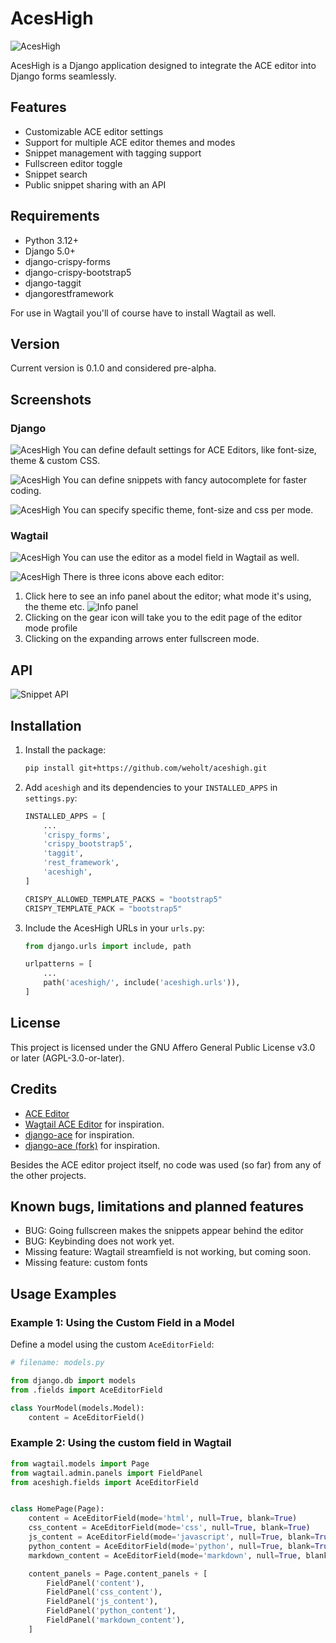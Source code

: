 # AcesHigh

![AcesHigh](assets/images/logo.png)

AcesHigh is a Django application designed to integrate the ACE editor into Django forms seamlessly.

## Features
- Customizable ACE editor settings
- Support for multiple ACE editor themes and modes
- Snippet management with tagging support
- Fullscreen editor toggle
- Snippet search
- Public snippet sharing with an API

## Requirements
- Python 3.12+
- Django 5.0+
- django-crispy-forms
- django-crispy-bootstrap5
- django-taggit
- djangorestframework

For use in Wagtail you'll of course have to install Wagtail as well.

## Version
Current version is 0.1.0 and considered pre-alpha.

## Screenshots

### Django 
![AcesHigh](assets/images/screenshot.png)
You can define default settings for ACE Editors, like font-size, theme & custom CSS.

![AcesHigh](assets/images/screenshot1.png)
You can define snippets with fancy autocomplete for faster coding.

![AcesHigh](assets/images/screenshot2.png)
You can specify specific theme, font-size and css per mode.

### Wagtail
![AcesHigh](assets/images/wagtail_1.png)
You can use the editor as a model field in Wagtail as well.

![AcesHigh](assets/images/icons.png)
There is three icons above each editor:
1) Click here to see an info panel about the editor; what mode it's using, the theme etc.
![Info panel](assets/images/info_panel.png)
2) Clicking on the gear icon will take you to the edit page of the editor mode profile
3) Clicking on the expanding arrows enter fullscreen mode.

## API
![Snippet API](assets/images/api.png)

## Installation
1. Install the package:
    ```bash
    pip install git+https://github.com/weholt/aceshigh.git
    ```

2. Add `aceshigh` and its dependencies to your `INSTALLED_APPS` in `settings.py`:
    ```python
    INSTALLED_APPS = [
        ...
        'crispy_forms',
        'crispy_bootstrap5',
        'taggit',
        'rest_framework',
        'aceshigh',
    ]

    CRISPY_ALLOWED_TEMPLATE_PACKS = "bootstrap5"
    CRISPY_TEMPLATE_PACK = "bootstrap5"
    ```

3. Include the AcesHigh URLs in your `urls.py`:
    ```python
    from django.urls import include, path

    urlpatterns = [
        ...
        path('aceshigh/', include('aceshigh.urls')),
    ]
    ```

## License
This project is licensed under the GNU Affero General Public License v3.0 or later (AGPL-3.0-or-later).

## Credits
- [ACE Editor](https://github.com/ajaxorg/ace)
- [Wagtail ACE Editor](https://github.com/Nigel2392/wagtail_ace_editor) for inspiration.
- [django-ace](https://github.com/fdemmer/django-ace) for inspiration.
- [django-ace (fork)](https://github.com/django-ace/django-ace) for inspiration.

Besides the ACE editor project itself, no code was used (so far) from any of the other projects.

## Known bugs, limitations and planned features
- BUG: Going fullscreen makes the snippets appear behind the editor
- BUG: Keybinding does not work yet.
- Missing feature: Wagtail streamfield is not working, but coming soon.
- Missing feature: custom fonts

## Usage Examples

### Example 1: Using the Custom Field in a Model

Define a model using the custom `AceEditorField`:

```python
# filename: models.py

from django.db import models
from .fields import AceEditorField

class YourModel(models.Model):
    content = AceEditorField()
```

### Example 2: Using the custom field in Wagtail

```python
from wagtail.models import Page
from wagtail.admin.panels import FieldPanel
from aceshigh.fields import AceEditorField


class HomePage(Page):
    content = AceEditorField(mode='html', null=True, blank=True)
    css_content = AceEditorField(mode='css', null=True, blank=True)
    js_content = AceEditorField(mode='javascript', null=True, blank=True)
    python_content = AceEditorField(mode='python', null=True, blank=True)
    markdown_content = AceEditorField(mode='markdown', null=True, blank=True)

    content_panels = Page.content_panels + [
        FieldPanel('content'),
        FieldPanel('css_content'),
        FieldPanel('js_content'),
        FieldPanel('python_content'),
        FieldPanel('markdown_content'),
    ]    
```
